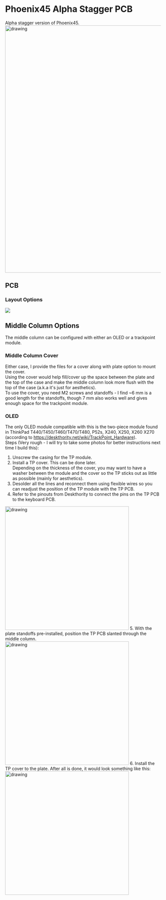 # Phoenix45 Alpha Stagger PCB
Alpha stagger version of Phoenix45.  
<img src="https://github.com/galvy0/phoenix45_alpha/blob/main/images/TP_finished.jpg" alt="drawing" width="800"/>

## PCB
### Layout Options
![](https://github.com/galvy0/phoenix45_alpha/blob/main/images/phoenix45_alpha_layout.jpg)

## Middle Column Options
The middle column can be configured with either an OLED or a trackpoint module.  

### Middle Column Cover
Either case, I provide the files for a cover along with plate option to mount the cover.  
Using the cover would help fill/cover up the space between the plate and the top of the case and make the middle column look more flush with the top of the case (a.k.a it's just for aesthetics).  
To use the cover, you need M2 screws and standoffs - I find ~6 mm is a good length for the standoffs, though 7 mm also works well and gives enough space for the trackpoint module.  

### OLED
The only OLED module compatible with this is the two-piece module found in ThinkPad T440/T450/T460/T470/T480, P52s, X240, X250, X260 X270 (according to https://deskthority.net/wiki/TrackPoint_Hardware).  
Steps (Very rough - I will try to take some photos for better instructions next time I build this):  
1. Unscrew the casing for the TP module.
2. Install a TP cover. This can be done later.    
Depending on the thickness of the cover, you may want to have a washer between the module and the cover so the TP sticks out as little as possible (mainly for aesthetics).  
3. Desolder all the lines and reconnect them using flexible wires so you can readjust the position of the TP module with the TP PCB.  
4. Refer to the pinouts from Deskthority to connect the pins on the TP PCB to the keyboard PCB.  
<img src="https://deskthority.net/wiki/images/5/50/Pinout-2-piece-Trackpoint.png" alt="drawing" width="400"/> 
5. With the plate standoffs pre-installed, position the TP PCB slanted through the middle column.  
<img src="https://github.com/galvy0/phoenix45_alpha/blob/main/images/TP_1.jpg" alt="drawing" width="400"/>
6. Install the TP cover to the plate.  
After all is done, it would look something like this: 
<img src="https://github.com/galvy0/phoenix45_alpha/blob/main/images/TP_mounted.jpg" alt="drawing" width="400"/>
